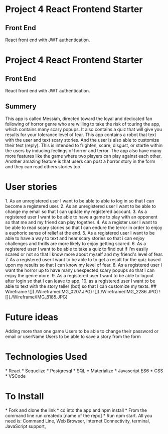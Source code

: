 # Project 4 React Frontend Starter

## Front End

React front end with JWT authentication.

# Project 4 React Frontend Starter
## Front End
React front end with JWT authentication.
## Summery
This app is called Messiah, directed toward the loyal and dedicated fan following of horror genre who are willing to take the risk of touring the app, which contains many scary popups.  It also contains a quiz that will give you results for your tolerance level of fear. 
This app contains a robot that text with the user and text scary stories. And the user is also able to customize their text (reply). This is intended to frighten, scare, disgust, or startle within the users by inducing feelings of horror and terror.
The app also have many more features like the game where two players can play against each other.  Another amazing feature is that users can post a horror story in the form and they can read others stories too.
<h1> User stories </h1>
1. As an unregistered user I want to be able to able to log in so that I can become a registered user.
2. As an unregistered user I want to be able to change my email so that I can update my registered account.
3. As a registered user I want to be able to have a game to play with an opponent so that  me and my friend can play together.
4. As a register user I want to be able to read scary stories so that I can endure the terror in order to enjoy a euphoric sense of relief at the end.
5. As a registered user I want to be able to have a way to text and hear scary stories so that i can enjoy challenges and thrills are more likely to enjoy getting scared.
6. As a registered user I want to be able to take a quiz to find out if I'm easily scared or not so that I know more about myself and my friend's level of fear.
7. As a registered user I want to be able to to get a result for the quiz based upon my results so that I can know my level of fear.
8. As a registered user I want the horror up to have many unexpected scary popups so that I can enjoy the genre more.
9. As a registered user I want to be able to logout after login so that I can leave to app.
10. as a registered user I want to be able to text with the story teller (bot) so that I can customize my texts.
## Wireframe
![](./Wireframe/IMG_0207.JPG)
![](./Wireframe/IMG_2286.JPG)
![](./Wireframe/IMG_8185.JPG)
<h1>Future ideas</h1>
Adding more than one game
Users to be able to change their password or email or userName
Users to be able to save a story from the form
<h1>Technologies Used</h1>
* React
* Sequelize
* Postgresql
* SQL
* Materialize
* Javascript ES6
* CSS
* VSCode
<h1>To Install</h1>
* Fork and clone the link
* cd into the app and npm install
* From the command line run createdb [name of the repo]
* Run npm start.
All you need is: Command Line, Web Browser, Internet Connectivity, terminal, JavaScript support,